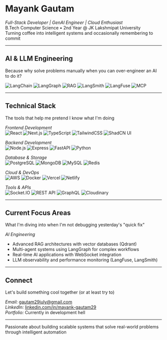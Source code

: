 # Mayank Gautam

*Full-Stack Developer | GenAI Engineer | Cloud Enthusiast*  
B.Tech Computer Science • 2nd Year @ JK Lakshmipat University  
Turning coffee into intelligent systems and occasionally remembering to commit

---

## AI & LLM Engineering
Because why solve problems manually when you can over-engineer an AI to do it?

![LangChain](https://img.shields.io/badge/-LangChain-000000?style=flat&logo=chainlink&logoColor=white) ![LangGraph](https://img.shields.io/badge/-LangGraph-4B0082?style=flat&logo=graph&logoColor=white) ![RAG](https://img.shields.io/badge/-RAG-0066CC?style=flat) ![LangSmith](https://img.shields.io/badge/-LangSmith-4A90E2?style=flat) ![LangFuse](https://img.shields.io/badge/-LangFuse-8B008B?style=flat) ![MCP](https://img.shields.io/badge/-Multi_Component_Pipeline-7B68EE?style=flat)

---

## Technical Stack
The tools that help me pretend I know what I'm doing

*Frontend Development*  
![React](https://img.shields.io/badge/-React-61DAFB?style=flat&logo=react&logoColor=000) ![Next.js](https://img.shields.io/badge/-Next.js-000?style=flat&logo=next.js) ![TypeScript](https://img.shields.io/badge/-TypeScript-3178C6?style=flat&logo=typescript&logoColor=white) ![TailwindCSS](https://img.shields.io/badge/-TailwindCSS-38B2AC?style=flat&logo=tailwind-css) ![ShadCN UI](https://img.shields.io/badge/-ShadCN_UI-111827?style=flat)

*Backend Development*  
![Node.js](https://img.shields.io/badge/-Node.js-339933?style=flat&logo=node.js&logoColor=white) ![Express](https://img.shields.io/badge/-Express.js-000000?style=flat&logo=express&logoColor=white) ![FastAPI](https://img.shields.io/badge/-FastAPI-009688?style=flat&logo=fastapi) ![Python](https://img.shields.io/badge/-Python-3776AB?style=flat&logo=python&logoColor=white)

*Database & Storage*  
![PostgreSQL](https://img.shields.io/badge/-PostgreSQL-336791?style=flat&logo=postgresql&logoColor=white) ![MongoDB](https://img.shields.io/badge/-MongoDB-47A248?style=flat&logo=mongodb&logoColor=white) ![MySQL](https://img.shields.io/badge/-MySQL-4479A1?style=flat&logo=mysql&logoColor=white) ![Redis](https://img.shields.io/badge/-Redis-DC382D?style=flat&logo=redis&logoColor=white)

*Cloud & DevOps*  
![AWS](https://img.shields.io/badge/-AWS-232F3E?style=flat&logo=amazon-aws&logoColor=white) ![Docker](https://img.shields.io/badge/-Docker-2496ED?style=flat&logo=docker&logoColor=white) ![Vercel](https://img.shields.io/badge/-Vercel-000000?style=flat&logo=vercel) ![Netlify](https://img.shields.io/badge/-Netlify-00C7B7?style=flat&logo=netlify&logoColor=white)

*Tools & APIs*  
![Socket.IO](https://img.shields.io/badge/-Socket.IO-010101?style=flat&logo=socket.io) ![REST API](https://img.shields.io/badge/-REST_API-005f73?style=flat) ![GraphQL](https://img.shields.io/badge/-GraphQL-E10098?style=flat&logo=graphql&logoColor=white) ![Cloudinary](https://img.shields.io/badge/-Cloudinary-3448C5?style=flat&logo=cloudinary&logoColor=white)

---

## Current Focus Areas
What I'm diving into when I'm not debugging yesterday's "quick fix"

*AI Engineering*
- Advanced RAG architectures with vector databases (Qdrant)
- Multi-agent systems using LangGraph for complex workflows  
- Real-time AI applications with WebSocket integration
- LLM observability and performance monitoring (LangFuse, LangSmith)

---

## Connect
Let's build something cool together (or at least try to)

*Email:* gautam29july@gmail.com  
*LinkedIn:* [linkedin.com/in/mayank-gautam29](https://www.linkedin.com/in/mayank-gautam29)  
*Portfolio:* Currently in development hell

---

Passionate about building scalable systems that solve real-world problems through intelligent automation
